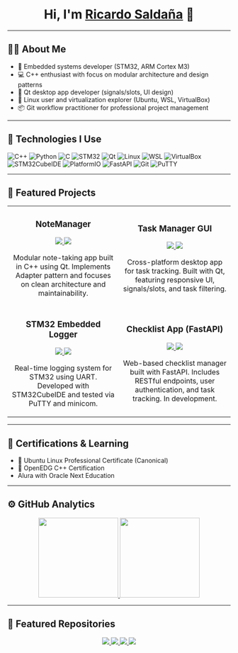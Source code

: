<div align="center">
<h1 align="center">Hi, I'm <a href="https://github.com/Rick1551">Ricardo Saldaña</a> 👋</h1>
</div>

---
## 👨‍💻 About Me

- 🔧 Embedded systems developer (STM32, ARM Cortex M3)
- 💻 C++ enthusiast with focus on modular architecture and design patterns
- 🧠 Qt desktop app developer (signals/slots, UI design)
- 🐧 Linux user and virtualization explorer (Ubuntu, WSL, VirtualBox)
- 📦 Git workflow practitioner for professional project management

---

## 🧰 Technologies I Use

![C++](https://img.shields.io/badge/C++-blue?logo=c%2B%2B)
![Python](https://img.shields.io/badge/Python-yellow?logo=python)
![C](https://img.shields.io/badge/C-00599C?logo=c&logoColor=white)
![STM32](https://img.shields.io/badge/STM32-003366?logo=stmicroelectronics&logoColor=white)
![Qt](https://img.shields.io/badge/Qt-41CD52?logo=qt&logoColor=white)
![Linux](https://img.shields.io/badge/Linux-black?logo=linux)
![WSL](https://img.shields.io/badge/WSL-4EAA25?logo=windows&logoColor=white)
![VirtualBox](https://img.shields.io/badge/VirtualBox-183A61?logo=virtualbox&logoColor=white)
![STM32CubeIDE](https://img.shields.io/badge/STM32CubeIDE-003366?logo=stmicroelectronics&logoColor=white)
![PlatformIO](https://img.shields.io/badge/PlatformIO-FF6600?logo=platformio&logoColor=white)
![FastAPI](https://img.shields.io/badge/FastAPI-009688?logo=fastapi&logoColor=white)
![Git](https://img.shields.io/badge/Git-F05032?logo=git&logoColor=white)
![PuTTY](https://img.shields.io/badge/PuTTY-0C0C0C?logo=windows-terminal&logoColor=white)

---

## 🚀 Featured Projects

<table>
<tr>
<td width="50%">
<h3 align="center">NoteManager</h3>
<div align="center">
<p>
<a href="https://github.com/Rick1551/NoteManager" target="_blank">
<img src="https://img.shields.io/badge/C++-blue?style=for-the-badge&logo=c%2B%2B">
</a>
<a href="https://github.com/Rick1551/NoteManager" target="_blank">
<img src="https://img.shields.io/badge/Qt-41CD52?style=for-the-badge&logo=qt">
</a>
</p>
<p>Modular note-taking app built in C++ using Qt. Implements Adapter pattern and focuses on clean architecture and maintainability.</p>
</div>
</td>

<td width="50%">
<h3 align="center">Task Manager GUI</h3>
<div align="center">
<p>
<a href="https://github.com/Rick1551/TaskManagerGUI" target="_blank">
<img src="https://img.shields.io/badge/C++-blue?style=for-the-badge&logo=c%2B%2B">
</a>
<a href="https://github.com/Rick151/TaskManagerGUI" target="_blank">
<img src="https://img.shields.io/badge/Qt-41CD52?style=for-the-badge&logo=qt">
</a>
</p>
<p>Cross-platform desktop app for task tracking. Built with Qt, featuring responsive UI, signals/slots, and task filtering.</p>
</div>
</td>
</tr>

<tr>
<td width="50%">
<h3 align="center">STM32 Embedded Logger</h3>
<div align="center">
<p>
<a href="https://github.com/TU_USUARIO/STM32Logger" target="_blank">
<img src="https://img.shields.io/badge/STM32-003366?style=for-the-badge&logo=stmicroelectronics&logoColor=white">
</a>
<a href="https://github.com/TU_USUARIO/STM32Logger" target="_blank">
<img src="https://img.shields.io/badge/C-00599C?style=for-the-badge&logo=c">
</a>
</p>
<p>Real-time logging system for STM32 using UART. Developed with STM32CubeIDE and tested via PuTTY and minicom.</p>
</div>
</td>

<td width="50%">
<h3 align="center">Checklist App (FastAPI)</h3>
<div align="center">
<p>
<a href="https://github.com/TU_USUARIO/ChecklistApp" target="_blank">
<img src="https://img.shields.io/badge/Python-yellow?style=for-the-badge&logo=python">
</a>
<a href="https://github.com/TU_USUARIO/ChecklistApp" target="_blank">
<img src="https://img.shields.io/badge/FastAPI-009688?style=for-the-badge&logo=fastapi&logoColor=white">
</a>
</p>
<p>Web-based checklist manager built with FastAPI. Includes RESTful endpoints, user authentication, and task tracking. In development.</p>
</div>
</td>
</tr>
</table>

---

## 📜 Certifications & Learning

- 🐧 Ubuntu Linux Professional Certificate (Canonical)
- 🧠 OpenEDG C++ Certification
- Alura with Oracle Next Education

---

## ⚙️ GitHub Analytics

<p align="center">
<a href="https://github.com/Rick1551">
  <img height="180em" src="https://github-readme-stats.vercel.app/api?username=Rick1551&show_icons=true&theme=github_dark_dimmed&include_all_commits=true&count_private=true"/>
  <img height="180em" src="https://github-readme-stats.vercel.app/api/top-langs/?username=Rick1551&layout=compact&langs_count=8&theme=github_dark_dimmed&cache_seconds=1800"/>
</a>
</p>

---

## 📌 Featured Repositories

<p align="center">
  <a href="https://github.com/Rick1551/practice-it-cpp-common-data-structures-3269044" target="_blank">
    <img src="https://github-readme-stats.vercel.app/api/pin/?username=Rick1551&repo=practice-it-cpp-common-data-structures-3269044&theme=github_dark_dimmed" />
  </a>
  <a href="https://github.com/Rick1551/cpp-design-patterns-structural-4360277" target="_blank">
    <img src="https://github-readme-stats.vercel.app/api/pin/?username=Rick1551&repo=cpp-design-patterns-structural-4360277&theme=github_dark_dimmed" />
  </a>
  <a href="https://github.com/Rick1551/TaskManagerGUI" target="_blank">
    <img src="https://github-readme-stats.vercel.app/api/pin/?username=Rick1551&repo=TaskManagerGUI&theme=github_dark_dimmed" />
  </a>
  <a href="https://github.com/Rick1551/learning-linux-command-line-3005201" target="_blank">
    <img src="https://github-readme-stats.vercel.app/api/pin/?username=Rick1551&repo=GameQt-3005201&theme=github_dark_dimmed" />
  </a>
</p>
